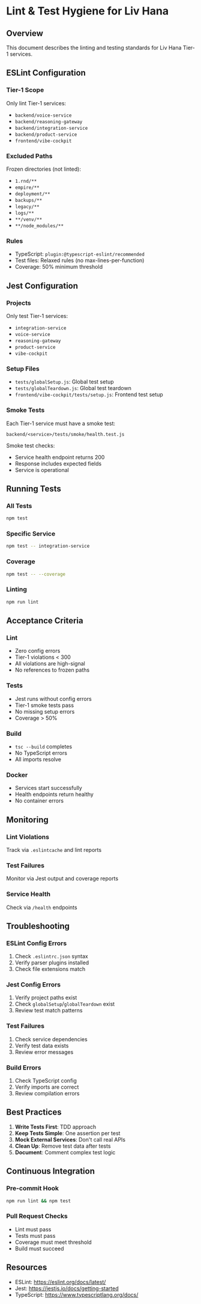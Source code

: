 # Lint & Test Hygiene for Liv Hana

## Overview

This document describes the linting and testing standards for Liv Hana Tier-1 services.

## ESLint Configuration

### Tier-1 Scope
Only lint Tier-1 services:
- `backend/voice-service`
- `backend/reasoning-gateway`
- `backend/integration-service`
- `backend/product-service`
- `frontend/vibe-cockpit`

### Excluded Paths
Frozen directories (not linted):
- `1.rnd/**`
- `empire/**`
- `deployment/**`
- `backups/**`
- `legacy/**`
- `logs/**`
- `**/venv/**`
- `**/node_modules/**`

### Rules
- TypeScript: `plugin:@typescript-eslint/recommended`
- Test files: Relaxed rules (no max-lines-per-function)
- Coverage: 50% minimum threshold

## Jest Configuration

### Projects
Only test Tier-1 services:
- `integration-service`
- `voice-service`
- `reasoning-gateway`
- `product-service`
- `vibe-cockpit`

### Setup Files
- `tests/globalSetup.js`: Global test setup
- `tests/globalTeardown.js`: Global test teardown
- `frontend/vibe-cockpit/tests/setup.js`: Frontend test setup

### Smoke Tests
Each Tier-1 service must have a smoke test:
```
backend/<service>/tests/smoke/health.test.js
```

Smoke test checks:
- Service health endpoint returns 200
- Response includes expected fields
- Service is operational

## Running Tests

### All Tests
```bash
npm test
```

### Specific Service
```bash
npm test -- integration-service
```

### Coverage
```bash
npm test -- --coverage
```

### Linting
```bash
npm run lint
```

## Acceptance Criteria

### Lint
- Zero config errors
- Tier-1 violations < 300
- All violations are high-signal
- No references to frozen paths

### Tests
- Jest runs without config errors
- Tier-1 smoke tests pass
- No missing setup errors
- Coverage > 50%

### Build
- `tsc --build` completes
- No TypeScript errors
- All imports resolve

### Docker
- Services start successfully
- Health endpoints return healthy
- No container errors

## Monitoring

### Lint Violations
Track via `.eslintcache` and lint reports

### Test Failures
Monitor via Jest output and coverage reports

### Service Health
Check via `/health` endpoints

## Troubleshooting

### ESLint Config Errors
1. Check `.eslintrc.json` syntax
2. Verify parser plugins installed
3. Check file extensions match

### Jest Config Errors
1. Verify project paths exist
2. Check `globalSetup`/`globalTeardown` exist
3. Review test match patterns

### Test Failures
1. Check service dependencies
2. Verify test data exists
3. Review error messages

### Build Errors
1. Check TypeScript config
2. Verify imports are correct
3. Review compilation errors

## Best Practices

1. **Write Tests First**: TDD approach
2. **Keep Tests Simple**: One assertion per test
3. **Mock External Services**: Don't call real APIs
4. **Clean Up**: Remove test data after tests
5. **Document**: Comment complex test logic

## Continuous Integration

### Pre-commit Hook
```bash
npm run lint && npm test
```

### Pull Request Checks
- Lint must pass
- Tests must pass
- Coverage must meet threshold
- Build must succeed

## Resources

- ESLint: https://eslint.org/docs/latest/
- Jest: https://jestjs.io/docs/getting-started
- TypeScript: https://www.typescriptlang.org/docs/

